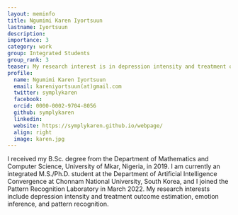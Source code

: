 ```yaml
---
layout: meminfo
title: Ngumimi Karen Iyortsuun
lastname: Iyortsuun
description:
importance: 3
category: work
group: Integrated Students
group_rank: 3
teaser: My research interest is in depression intensity and treatment outcome estimation, emotion inference, and pattern recognition...
profile:
  name: Ngumimi Karen Iyortsuun
  email: kareniyortsuun(at)gmail.com
  twitter: symplykaren
  facebook:
  orcid: 0000-0002-9704-8056
  github: symplykaren
  linkedin:
  website: https://symplykaren.github.io/webpage/
  align: right
  image: karen.jpg
---
```



I received my B.Sc. degree from the Department of Mathematics and Computer Science, University of Mkar, Nigeria, in 2019. I am currently an integrated M.S./Ph.D. student at the Department of Artificial Intelligence Convergence at Chonnam National University, South Korea, and I joined the Pattern Recognition Laboratory in March 2022. My research interests include depression intensity and treatment outcome estimation, emotion inference, and pattern recognition.


<!--stackedit_data:
eyJoaXN0b3J5IjpbLTE5ODQzNzU4NzhdfQ==
-->
